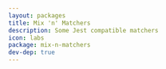```yaml
---
layout: packages
title: Mix 'n' Matchers
description: Some Jest compatible matchers
icon: labs
package: mix-n-matchers
dev-dep: true
---
```


